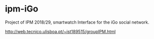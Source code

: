 # ipm-iGo
Project of IPM 2018/29, smartwatch Interface for the iGo social network.

http://web.tecnico.ulisboa.pt/~ist189515/groupIPM.html
